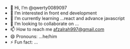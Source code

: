 - 👋 Hi, I’m @qwerty0089097
- 👀 I’m interested in front end development
- 🌱 I’m currently learning ...react and advance javascript
- 💞️ I’m looking to collaborate on ...
- 📫 How to reach me afzalrah997@gmail.com
- 😄 Pronouns: ...he/him
- ⚡ Fun fact: ...

<!---
qwerty0089097/qwerty0089097 is a ✨ special ✨ repository because its `README.md` (this file) appears on your GitHub profile.
You can click the Preview link to take a look at your changes.
--->
